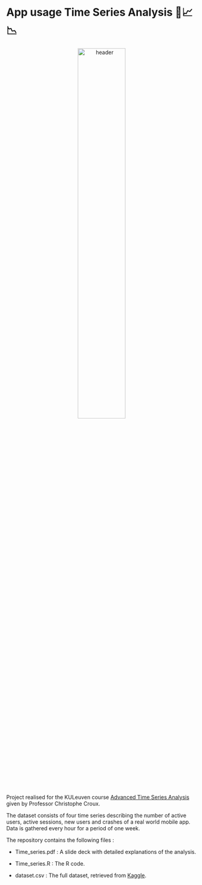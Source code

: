 # App usage Time Series Analysis   📱📈📉

<p align="center">
  <img width="50%" src="https://images.unsplash.com/photo-1526628953301-3e589a6a8b74?ixlib=rb-1.2.1&ixid=MnwxMjA3fDB8MHxwaG90by1wYWdlfHx8fGVufDB8fHx8&auto=format&fit=crop&w=806&q=80" alt="header" />
</p>

Project realised for the KULeuven course [Advanced Time Series Analysis](https://onderwijsaanbod.kuleuven.be/syllabi/e/D0M63BE.htm#activetab=doelstellingen_idp133344) given by Professor Christophe Croux.

The dataset consists of four time series describing the number of active users, active sessions, new users and crashes of a real world mobile app. Data is gathered every hour for a period of one week. 


The repository contains the following files :

* Time_series.pdf : A slide deck with detailed explanations of the analysis.

* Time_series.R :  The R code.

* dataset.csv : The full dataset, retrieved from  [Kaggle](https://www.kaggle.com/wolfgangb33r/usercount).
